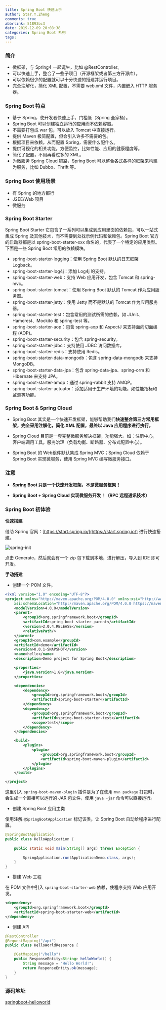 ```yaml
---
title: Spring Boot 快速上手
author: Star.Y.Zheng
comments: true
abbrlink: 51893bc3
date: 2019-12-09 20:08:38
categories: Spring Boot 系列
tags:
---
```


### 简介

- 微框架，与 Spring4 一起诞生，比如 @RestController。
- 可以快速上手，整合了一些子项目（开源框架或者第三方开源库）。
- 可以依赖很少的配置就可以十分快速的搭建并运行项目。
- 完全注解化，简化 XML 配置，不需要 web.xml 文件，内置嵌入 HTTP 服务器。

<!-- more -->

### Spring Boot 特点

- 基于 Spring，使开发者快速上手，门槛低（Spring 全家桶）。
- Spring Boot 可以创建独立运行的应用而不依赖容器。
- 不需要打包成 war 包，可以放入 Tomcat 中直接运行。
- 提供 Maven 极简配置，但会引入许多不需要的包。
- 根据项目来依赖，从而配置 Spring，需要什么配什么。
- 提供可视化的相关功能，方便监控，比如性能、应用的健康程度等。
- 简化了配置，不用再看过多的 XML。
- 为微服务 Spring Cloud 铺路，Spring Boot 可以整合各式各样的框架来构建为服务，比如 Dubbo、Thrift 等。

### Spring Boot 使用场景

- 有 Spring 的地方都行
- J2EE/Web 项目
- 微服务

### Spring Boot Starter

Spring Boot Starter 它包含了一系列可以集成到应用里面的依赖包，可以一站式集成 Spring 及其他技术，而不需要到处找示例代码和依赖包。Spring Boot 官方的启动器都是以 spring-boot-starter-xxx 命名的，代表了一个特定的应用类型。下面是一些 Spring Boot 常用的依赖模块。

- spring-boot-starter-logging：使用 Spring Boot 默认的日志框架 Logback。
- spring-boot-starter-log4j：添加 Log4j 的支持。
- spring-boot-starter-web：支持 Web 应用开发，包含 Tomcat 和 spring-mvc。
- spring-boot-starter-tomcat：使用 Spring Boot 默认的 Tomcat 作为应用服务器。
- spring-boot-starter-jetty：使用 Jetty 而不是默认的 Tomcat 作为应用服务器。
- spring-boot-starter-test：包含常用的测试所需的依赖，如 JUnit、Hamcrest、Mockito 和 spring-test 等。
- spring-boot-starter-aop：包含 spring-aop 和 AspectJ 来支持面向切面编程 (AOP)。
- spring-boot-starter-security：包含 spring-security。
- spring-boot-starter-jdbc：支持使用 JDBC 访问数据库。
- spring-boot-starter-redis：支持使用 Redis。
- spring-boot-starter-data-mongodb：包含 spring-data-mongodb 来支持 MongoDB。
- spring-boot-starter-data-jpa：包含 spring-data-jpa、spring-orm 和 Hibernate 来支持 JPA。
- spring-boot-starter-amqp：通过 spring-rabbit 支持 AMQP。
- spring-boot-starter-actuator：添加适用于生产环境的功能，如性能指标和监测等功能。

### Spring Boot & Spring Cloud

- Spring Boot 其实是一个快速开发框架，能够帮助我们**快速整合第三方常用框架，完全采用注解化，简化 XML 配置，最终以 Java 应用程序进行执行。**

- Spring Cloud 目前是一套完整微服务解决框架，功能强大。如：注册中心，客户端调用工具，服务治理（负载均衡、断路器、分布式配置中心）。

- Spring Boot 的 Web组件默认集成 Spring MVC；Spring Cloud 依赖于Spring Boot 实现微服务，使用 Spring MVC 编写微服务接口。

### 注意

- **Spring Boot 只是一个快速开发框架，不是微服务框架！**  

- **Spring Boot + Spring Cloud 实现微服务开发！（RPC 远程通讯技术）**

### Spring Boot 初体验

**快速搭建**

借助 Spring 官网：[https://start.spring.io/](https://start.spring.io/) 进行快速搭建。

![spring-init](springInit.png)  

点击 Generate，然后就会有一个 zip 包下载到本地，进行解压，导入到 IDE 即可开发。

**手动搭建**

- 创建一个 POM 文件。

```xml
<?xml version="1.0" encoding="UTF-8"?>
<project xmlns="http://maven.apache.org/POM/4.0.0" xmlns:xsi="http://www.w3.org/2001/XMLSchema-instance"
	xsi:schemaLocation="http://maven.apache.org/POM/4.0.0 https://maven.apache.org/xsd/maven-4.0.0.xsd">
	<modelVersion>4.0.0</modelVersion>
	<parent>
		<groupId>org.springframework.boot</groupId>
		<artifactId>spring-boot-starter-parent</artifactId>
		<version>2.0.4.RELEASE</version>
		<relativePath/> 
	</parent>
	<groupId>com.example</groupId>
	<artifactId>demo</artifactId>
	<version>0.0.1-SNAPSHOT</version>
	<name>hello</name>
	<description>Demo project for Spring Boot</description>

	<properties>
		<java.version>1.8</java.version>
	</properties>

	<dependencies>
		<dependency>
			<groupId>org.springframework.boot</groupId>
			<artifactId>spring-boot-starter</artifactId>
		</dependency>
		<dependency>
			<groupId>org.springframework.boot</groupId>
			<artifactId>spring-boot-starter-test</artifactId>
			<scope>test</scope>
		</dependency>
	</dependencies>

	<build>
		<plugins>
			<plugin>
				<groupId>org.springframework.boot</groupId>
				<artifactId>spring-boot-maven-plugin</artifactId>
			</plugin>
		</plugins>
	</build>

</project>
```
这里引入 `spring-boot-maven-plugin` 插件是为了在使用 `mvn package` 打包时，会生成一个直接可以运行的 JAR 包文件，使用 `java -jar` 命令可以直接运行。

- 创建 Spring Boot 应用主类

使用注解 `@SpringBootApplication` 标记该类，让 Spring Boot 自动给程序进行配置。

```java
@SpringBootApplication
public class HelloApplication {
 
    public static void main(String[] args) throws Exception {
        
        SpringApplication.run(ApplicationDemo.class, args);
    }
}
```

- 搭建 Web 工程  

在 POM 文件中引入 `spring-boot-starter-web` 依赖，使程序支持 Web 应用开发。

```xml
<dependency>
    <groupId>org.springframework.boot</groupId>
    <artifactId>spring-boot-starter-web</artifactId>
</dependency>
```

- 创建 API

```java
@RestController
@RequestMapping("/api")
public class HelloWorldResource {

    @GetMapping("/hello")
    public ResponseEntity<String> helloWorld() {
        String message = "Hello World!";
        return ResponseEntity.ok(message);
    }
}
```

### 源码地址

[springboot-helloworld](https://github.com/yifanzheng/springboot-action/tree/master/springboot-helloworld)
